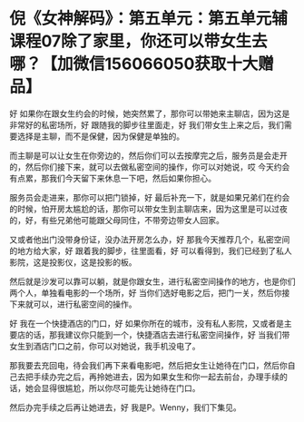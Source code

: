 # 倪《女神解码》：第五单元：第五单元辅课程07除了家里，你还可以带女生去哪？【加微信156066050获取十大赠品】

好 如果你在跟女生约会的时候，她突然累了，那你可以带她来主聊店，因为这是非常好的私密场所，好 跟随我的脚步往里面走，好 我们带女生上来之后，我们需要选择是主聊，而不是保健，因为保健是单独的。

而主聊是可以让女生在你旁边的，然后你们可以去按摩完之后，服务员是会走开的，然后你们接下来，就可以去做私密空间的操作，你可以对她说，哎 今天约会有点累，那我们今天留下来休息一下吧，然后如果你担心。

服务员会走进来，那你可以把门锁掉，好 最后补充一下，就是如果兄弟们在约会的时候，怕开房太尴尬的话，那你可以带女生到主聊店来，因为这里是可以过夜的，好，有些兄弟他可能跟父母同住，不带旁边带女人回家。

又或者他出门没带身份证，没办法开房怎么办，好 那我今天推荐几个，私密空间的地方给大家，好 跟着我的脚步，往里面看，好 可以看得到，我们已经到了私人影院，这是投影仪，这是投影的板。

然后就是沙发可以靠可以躺，就是你跟女生，进行私密空间操作的地方，也是你们两个人，单独看电影的一个场所，好 当你们选好电影之后，把门一关，然后你接下来就可以，进行私密空间的操作。

好 我在一个快捷酒店的门口，好 如果你所在的城市，没有私人影院，又或者是主要店的话，那我建议你只能到一个，快捷酒店去进行私密空间操作，好 当我们带女生到酒店门口之前，你可以对她说，我手机没电了。

那我要去充回电，待会我们再下来看电影吧，然后把女生让她待在门口，然后你自己去把手续办完之后，再拎她进去，因为如果女生和你一起去前台，办理手续的话，她会显得很尴尬，所以你尽可能先让她待在门口。

然后办完手续之后再让她进去，好 我是P。Wenny，我们下集见。